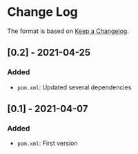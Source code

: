 # Change Log

The format is based on [Keep a Changelog](http://keepachangelog.com/).

## [0.2] - 2021-04-25
### Added
- `pom.xml`: Updated several dependencies

## [0.1] - 2021-04-07
### Added
- `pom.xml`: First version
